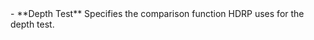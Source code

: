 <tr>
<td>- **Depth Test**</td>
<td>Specifies the comparison function HDRP uses for the depth test.</td>
</tr>

